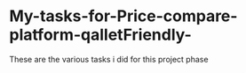 # My-tasks-for-Price-compare-platform-qalletFriendly-
These are the various tasks i did for this project phase
